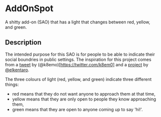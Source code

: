 # AddOnSpot
A shitty add-on (SAO) that has a light that changes between red, yellow, and green.

## Description
The intended purpose for this SAO is for people to be able to indicate their social boundries in public settings. The inspiration for this project comes from a [tweet](https://twitter.com/k8em0/status/1156100010657718272) by (@k8emo)[https://twitter.com/k8em0] and a [project](https://medium.com/@elkentaro/ledify-you-life-color-changing-tiara-build-f12cb3d7741) by [@elkentaro](https://twitter.com/elkentaro).

The three colours of light (red, yellow, and green) indicate three different things:
* red means that they do not want anyone to approach them at that time,
* yellow means that they are only open to people they know approaching them, 
* green means that they are open to anyone coming up to say 'hi!'.
